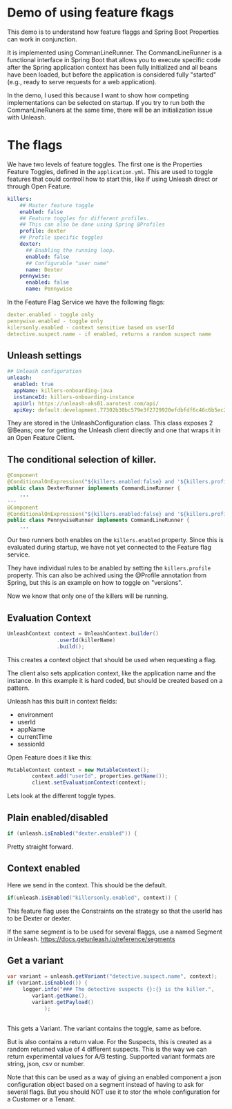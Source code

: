 # Demo of using feature fkags

This demo is to understand how feature flaggs and Spring Boot Properties can work in conjunction.

It is implemented using CommanLineRunner. The CommandLineRunner is a functional interface in Spring Boot that allows you to execute specific code after the Spring application context has been fully initialized and all beans have been loaded, but before the application is considered fully "started" (e.g., ready to serve requests for a web application).

In the demo, I used this because I want to show how competing implementations can be selected on startup. If you try to run both the CommanLineRuners at the same time, there will be an initialization issue with Unleash.

# The flags

We have two levels of feature toggles. The first one is the Properties Feature Toggles, defined in the `application.yml`.
This are used to toggle features that could controll how to start this, like if using Unleash direct or through Open Feature.

```yml
killers:
    ## Master feature toggle
    enabled: false
    ## Feature toggles for different profiles.
    ## This can also be done using Spring @Profiles
    profile: dexter
    ## Profile specific toggles
    dexter:
      ## Enabling the running loop.
      enabled: false
      ## Configurable "user name"
      name: Dexter
    pennywise:
      enabled: false
      name: Pennywise
```
In the Feature Flag Service we have the following flags:

```yml
dexter.enabled - toggle only 
pennywise.enabled - toggle only
kilersonly.enabled - context sensitive based on userId
detective.suspect.name - if enabled, returns a random suspect name
```

## Unleash settings

```yml
## Unleash configuration
unleash:
  enabled: true
  appName: killers-onboarding-java
  instanceId: killers-onboarding-instance
  apiUrl: https://unleash-aks01.aarotest.com/api/
  apiKey: default:development.77302b30bc579e3f2729920efdbfdf6c46c6b5ec2464096bb9f5df8d
```
They are stored in the UnleashConfiguration class.
This class exposes 2 @Beans; one for getting the Unleash client directly and one that wraps it in an Open Feature Client.

## The conditional selection of killer.

```java
@Component
@ConditionalOnExpression("${killers.enabled:false} and '${killers.profile:}' == 'dexter'")
public class DexterRunner implements CommandLineRunner {
    ...
---
@Component
@ConditionalOnExpression("${killers.enabled:false} and '${killers.profile:}' == 'pennywise'")
public class PennywiseRunner implements CommandLineRunner {
    ...
```

Our two runners both enables on the `killers.enabled` property.
Since this is evaluated during startup, we have not yet connected to the Feature flag service.

They have individual rules to be anabled by setting the `killers.profile` property.
This can also be achived using the @Profile annotation from Spring, but this is an example on how to toggle on "versions".

Now we know that only one of the killers will be running.

## Evaluation Context

```java
UnleashContext context = UnleashContext.builder()
                .userId(killerName)
                .build();
```
This creates a context object that should be used when requesting a flag. 

The client also sets application context, like the application name and the instance. In this example it is hard coded, but should be created based on a pattern.

Unleash has this built in context fields:
- environment
- userId
- appName
- currentTime
- sessionId



Open Feature does it like this:
```java
MutableContext context = new MutableContext();
        context.add("userId", properties.getName());
        client.setEvaluationContext(context);
```
Lets look at the different toggle types.

## Plain enabled/disabled

```java 
if (unleash.isEnabled("dexter.enabled")) {
```

Pretty straight forward.

## Context enabled

Here we send in the context. This should be the default.

```java
if(unleash.isEnabled("killersonly.enabled", context)) {
```

This feature flag uses the Constraints on the strategy so that the userId has to be Dexter or dexter.

If the same segment is to be used for several flaggs, use a named Segment in Unleash. https://docs.getunleash.io/reference/segments

## Get a variant

```java
var variant = unleash.getVariant("detective.suspect.name", context);
if (variant.isEnabled()) {
     logger.info("### The detective suspects {}:{} is the killer.", 
        variant.getName(), 
        variant.getPayload()
            );
     
```

This gets a Variant. The variant contains the toggle, same as before.

But is also contains a return value. For the Suspects, this is created as a random returned value of 4 different suspects. This is the way we can return experimental values for A/B testing. Supported variant formats are string, json, csv or number.

Note that this can be used as a way of giving an enabled component a json configuration object based on a segment instead of having to ask for several flags. But you should NOT use it to stor the whole configuration for a Customer or a Tenant.







